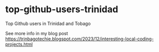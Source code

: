 # top-github-users-trinidad
Top Github users in Trinidad and Tobago

See more info in my blog post
https://trinbagotechie.blogspot.com/2023/12/interesting-local-coding-projects.html
